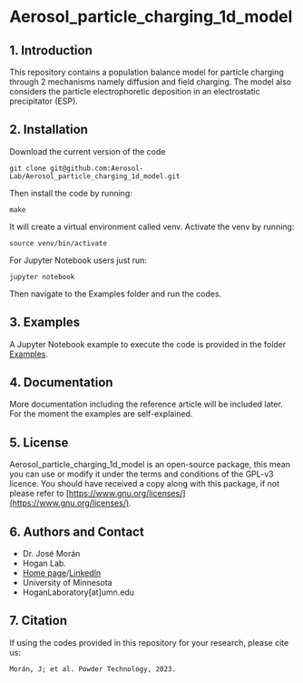 # Aerosol_particle_charging_1d_model

## 1. Introduction

This repository contains a population balance model for particle charging through 2 mechanisms namely diffusion and field charging. The model also considers  the particle electrophoretic deposition in an electrostatic precipitator (ESP).

## 2. Installation

Download the current version of the code

    git clone git@github.com:Aerosol-Lab/Aerosol_particle_charging_1d_model.git
    
Then install the code by running:
	
    make
	
It will create a virtual environment called venv. Activate the venv by running:

    source venv/bin/activate

For Jupyter Notebook users just run:

    jupyter notebook

Then navigate to the Examples folder and run the codes.

## 3. Examples

A Jupyter Notebook example to execute the code is provided in the folder [Examples](https://github.com/Aerosol-Lab/Aerosol_particle_charging_1d_model/tree/main/Examples).

## 4. Documentation

More documentation including the reference article will be included later. For the moment the examples are self-explained.

## 5. License

Aerosol_particle_charging_1d_model is an open-source package, this mean you can use or modify it under the terms and conditions of the GPL-v3 licence. You should have received a copy along with this package, if not please refer to [https://www.gnu.org/licenses/](https://www.gnu.org/licenses/).

## 6. Authors and Contact

* Dr. José Morán
* Hogan Lab.
* [Home page](https://hoganlab.umn.edu/)/[LinkedIn](https://www.linkedin.com/in/hogan-lab-994a3a246/)
* University of Minnesota
* HoganLaboratory[at]umn.edu

## 7. Citation

If using the codes provided in this repository for your research, please cite us:

    Morán, J; et al. Powder Technology, 2023.
